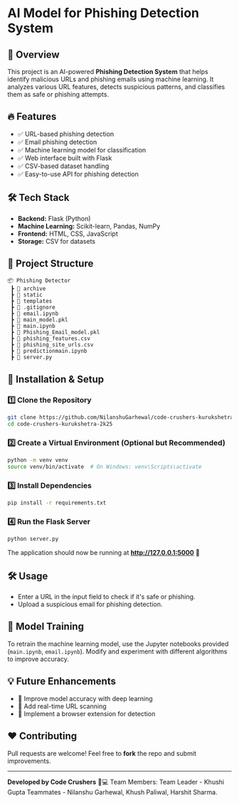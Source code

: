 # AI Model for Phishing Detection System

## 🚀 Overview
This project is an AI-powered **Phishing Detection System** that helps identify malicious URLs and phishing emails using machine learning. It analyzes various URL features, detects suspicious patterns, and classifies them as safe or phishing attempts.

## 🔥 Features
- ✅ URL-based phishing detection
- ✅ Email phishing detection
- ✅ Machine learning model for classification
- ✅ Web interface built with Flask
- ✅ CSV-based dataset handling
- ✅ Easy-to-use API for phishing detection

## 🛠️ Tech Stack
- **Backend:** Flask (Python)
- **Machine Learning:** Scikit-learn, Pandas, NumPy
- **Frontend:** HTML, CSS, JavaScript
- **Storage:** CSV for datasets

## 📁 Project Structure
```
📦 Phishing Detector
 ┣ 📂 archive
 ┣ 📂 static
 ┣ 📂 templates
 ┣ 📜 .gitignore
 ┣ 📜 email.ipynb
 ┣ 📜 main_model.pkl
 ┣ 📜 main.ipynb
 ┣ 📜 Phishing_Email_model.pkl
 ┣ 📜 phishing_features.csv
 ┣ 📜 phishing_site_urls.csv
 ┣ 📜 predictionmain.ipynb
 ┣ 📜 server.py
```

## 🚀 Installation & Setup
### 1️⃣ Clone the Repository
```bash
git clone https://github.com/NilanshuGarhewal/code-crushers-kurukshetra-2k25.git
cd code-crushers-kurukshetra-2k25
```
### 2️⃣ Create a Virtual Environment (Optional but Recommended)
```bash
python -m venv venv
source venv/bin/activate  # On Windows: venv\Scripts\activate
```
### 3️⃣ Install Dependencies
```bash
pip install -r requirements.txt
```
### 4️⃣ Run the Flask Server
```bash
python server.py
```
The application should now be running at **http://127.0.0.1:5000** 🚀

## 🛠️ Usage
- Enter a URL in the input field to check if it's safe or phishing.
- Upload a suspicious email for phishing detection.

## 🤖 Model Training
To retrain the machine learning model, use the Jupyter notebooks provided (`main.ipynb`, `email.ipynb`). Modify and experiment with different algorithms to improve accuracy.

## 💡 Future Enhancements
- 🔹 Improve model accuracy with deep learning
- 🔹 Add real-time URL scanning
- 🔹 Implement a browser extension for detection

## ❤️ Contributing
Pull requests are welcome! Feel free to **fork** the repo and submit improvements.

---
**Developed by Code Crushers** 🎵💻
Team Members:
Team Leader - Khushi Gupta
Teammates - Nilanshu Garhewal, Khush Paliwal, Harshit Sharma.
